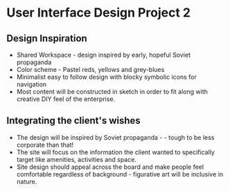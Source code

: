 # User Interface Design Project 2

## Design Inspiration

* Shared Workspace - design inspired by early, hopeful Soviet propaganda
* Color scheme - Pastel reds, yellows and grey-blues
* Minimalist easy to follow design with blocky symbolic icons for navigation
* Most content will be constructed in sketch in order to fit along with creative DIY feel of the enterprise.

## Integrating the client's wishes

*  The design will be inspired by Soviet propaganda - - tough to be less corporate than that!
* The site will focus on the information the client wanted to specifically target like amenities, activities and space.
* Site design should appeal across the board and make people feel comfortable regardless of background - figurative art will be inclusive in nature.
